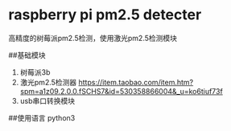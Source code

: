 # raspberry pi pm2.5 detecter
高精度的树莓派pm2.5检测，使用激光pm2.5检测模块

##基础模块
1. 树莓派3b
2. 激光pm2.5检测器
https://item.taobao.com/item.htm?spm=a1z09.2.0.0.fSCHS7&id=530358866004&_u=ko6tiuf73f
3. usb串口转换模块


##使用语言
python3
